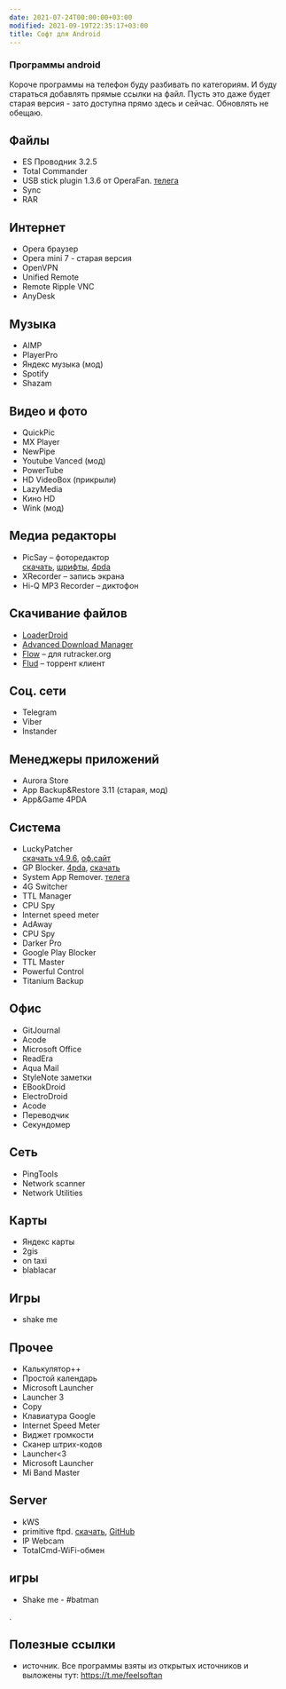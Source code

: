 ```yaml
---
date: 2021-07-24T00:00:00+03:00
modified: 2021-09-19T22:35:17+03:00
title: Софт для Android
---
```


### Программы android

Короче программы на телефон буду разбивать по категориям. И буду стараться добавлять прямые ссылки на файл. Пусть это даже будет старая версия - зато доступна прямо здесь и сейчас. Обновлять не обещаю.

## Файлы
- ES Проводник 3.2.5
- Total Commander
- USB stick plugin 1.3.6 от OperaFan. 
  [телега](https://t.me/FeelSoftAn/164)
- Sync
- RAR

## Интернет 
- Opera браузер
- Opera mini 7 - старая версия
- OpenVPN
- Unified Remote
- Remote Ripple VNC
- AnyDesk

## Музыка
- AIMP
- PlayerPro
- Яндекс музыка (мод)
- Spotify
- Shazam

## Видео и фото
- QuickPic
- MX Player
- NewPipe
- Youtube Vanced (мод)
- PowerTube
- HD VideoBox (прикрыли)
- LazyMedia 
- Кино HD
- Wink (мод)

## Медиа редакторы
- PicSay – фоторедактор  
  [скачать](#), [шрифты](#), [4pda](#)
- XRecorder  – запись экрана
- Hi-Q MP3 Recorder – диктофон

## Скачивание файлов
- [LoaderDroid]
- [Advanced Download Manager][ADM]
- [Flow] – для rutracker.org
- [Flud] – торрент клиент

[LoaderDroid]: /
[ADM]: #
[Flow]: #
[Flud]: #


## Соц. сети
- Telegram
- Viber
- Instander

## Менеджеры приложений
- Aurora Store
- App Backup&Restore 3.11 (старая, мод)
- App&Game 4PDA

## Система
- LuckyPatcher  
  [скачать v4.9.6](#), 
  [оф.сайт](#)
- GP Blocker. 
  [4pda](#), [скачать](#)
- System App Remover. 
  [телега](https://t.me/FeelSoftAn/170)
- 4G Switcher
- TTL Manager
- CPU Spy
- Internet speed meter
- AdAway
- CPU Spy
- Darker Pro
- Google Play Blocker
- TTL Master
- Powerful Control
- Titanium Backup

## Офис
- GitJournal
- Acode
- Microsoft Office
- ReadEra
- Aqua Mail
- StyleNote заметки
- EBookDroid
- ElectroDroid
- Acode
- Переводчик
- Секундомер


## Сеть
- PingTools
- Network scanner
- Network Utilities

## Карты
- Яндекс карты
- 2gis
- on taxi
- blablacar

## Игры
- shake me

## Прочее
- Калькулятор++
- Простой календарь
- Microsoft Launcher
- Launcher 3
- Copy
- Клавиатура Google
- Internet Speed Meter
- Виджет громкости
- Сканер штрих-кодов
- Launcher<3
- Microsoft Launcher
- Mi Band Master 

## Server
- kWS
- primitive ftpd. [скачать](#), [GitHub](https://github.com/wolpi/prim-ftpd/releases)
- IP Webcam
- TotalCmd-WiFi-обмен

## игры
- Shake me - #batman

.

## Полезные ссылки
- источник. Все программы взяты из открытых источников и выложены тут: <https://t.me/feelsoftan>
